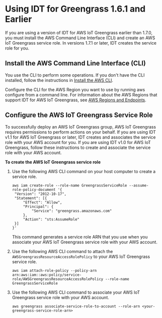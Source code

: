 # Using IDT for Greengrass 1\.6\.1 and Earlier<a name="old-idt"></a>

If you are using a version of IDT for AWS IoT Greengrass earlier than 1\.7\.0, you must install the AWS Command Line Interface \(CLI\) and create an AWS IoT Greengrass service role\. In versions 1\.7\.1 or later, IDT creates the service role for you\.

## Install the AWS Command Line Interface \(CLI\)<a name="install-cli"></a>

You use the CLI to perform some operations\. If you don't have the CLI installed, follow the instructions in [Install the AWS CLI](https://docs.aws.amazon.com/cli/latest/userguide/installing.html)\.

Configure the CLI for the AWS Region you want to use by running aws configure from a command line\. For information about the AWS Regions that support IDT for AWS IoT Greengrass, see [AWS Regions and Endpoints](https://docs.aws.amazon.com/general/latest/gr/rande.html#amazon-freertos-ota-control)\.

## Configure the AWS IoT Greengrass Service Role<a name="config-gg-role"></a>

To successfully deploy an AWS IoT Greengrass group, AWS IoT Greengrass requires permissions to perform actions on your behalf\. If you are using IDT v1\.1 for AWS IoT Greengrass or later, IDT creates and associates the service role with your AWS account for you\. If you are using IDT v1\.0 for AWS IoT Greengrass, follow these instructions to create and associate the service role with your AWS account\.

**To create the AWS IoT Greengrass service role**

1. Use the following AWS CLI command on your host computer to create a service role\.

   ```
   aws iam create-role --role-name GreengrassServiceRole --assume-role-policy-document '{ 
   	"Version": "2012-10-17",
   	"Statement": [{
   		"Effect": "Allow",
   		"Principal": {
   			"Service": "greengrass.amazonaws.com"
   		},
   		"Action": "sts:AssumeRole"
   	}]
   }'
   ```

   This command generates a service role ARN that you use when you associate your AWS IoT Greengrass service role with your AWS account\.

1. Use the following AWS CLI command to attach the `AWSGreengrassResourceAccessRolePolicy` to your AWS IoT Greengrass service role\.

   ```
   aws iam attach-role-policy --policy-arn arn:aws:iam::aws:policy/service-role/AWSGreengrassResourceAccessRolePolicy --role-name GreengrassServiceRole
   ```

1. Use the following AWS CLI command to associate your AWS IoT Greengrass service role with your AWS account\.

   ```
   aws greengrass associate-service-role-to-account --role-arn <your-greengrass-service-role-arn>
   ```